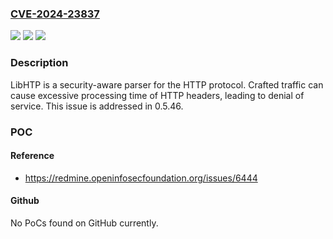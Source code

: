 ### [CVE-2024-23837](https://cve.mitre.org/cgi-bin/cvename.cgi?name=CVE-2024-23837)
![](https://img.shields.io/static/v1?label=Product&message=libhtp&color=blue)
![](https://img.shields.io/static/v1?label=Version&message=%3D%20%3C%200.5.46%20&color=brighgreen)
![](https://img.shields.io/static/v1?label=Vulnerability&message=CWE-770%3A%20Allocation%20of%20Resources%20Without%20Limits%20or%20Throttling&color=brighgreen)

### Description

LibHTP is a security-aware parser for the HTTP protocol. Crafted traffic can cause excessive processing time of HTTP headers, leading to denial of service. This issue is addressed in 0.5.46.

### POC

#### Reference
- https://redmine.openinfosecfoundation.org/issues/6444

#### Github
No PoCs found on GitHub currently.

